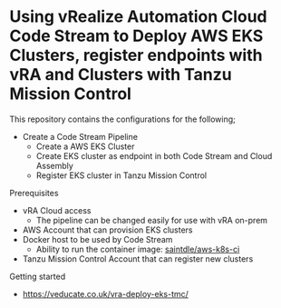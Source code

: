 # Using vRealize Automation Cloud Code Stream to Deploy AWS EKS Clusters, register endpoints with vRA and Clusters with Tanzu Mission Control

This repository contains the configurations for the following;
- Create a Code Stream Pipeline
  - Create a AWS EKS Cluster
  - Create EKS cluster as endpoint in both Code Stream and Cloud Assembly
  - Register EKS cluster in Tanzu Mission Control
  
Prerequisites
- vRA Cloud access
  - The pipeline can be changed easily for use with vRA on-prem
- AWS Account that can provision EKS clusters
- Docker host to be used by Code Stream
  - Ability to run the container image: [saintdle/aws-k8s-ci](https://hub.docker.com/r/saintdle/aws-k8s-ci)
- Tanzu Mission Control Account that can register new clusters

Getting started
- https://veducate.co.uk/vra-deploy-eks-tmc/
